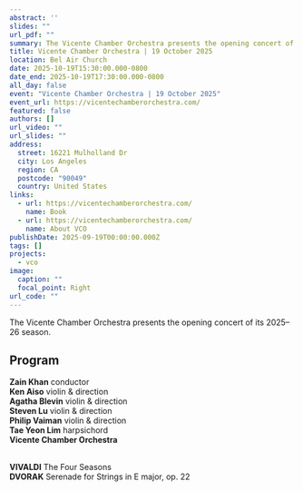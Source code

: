 ```yaml
---
abstract: ''
slides: ""
url_pdf: ""
summary: The Vicente Chamber Orchestra presents the opening concert of its 2025–26 season.
title: Vicente Chamber Orchestra | 19 October 2025
location: Bel Air Church
date: 2025-10-19T15:30:00.000-0800
date_end: 2025-10-19T17:30:00.000-0800
all_day: false
event: "Vicente Chamber Orchestra | 19 October 2025"
event_url: https://vicentechamberorchestra.com/
featured: false
authors: []
url_video: ""
url_slides: ""
address:
  street: 16221 Mulholland Dr
  city: Los Angeles
  region: CA
  postcode: "90049"
  country: United States
links:
  - url: https://vicentechamberorchestra.com/
    name: Book
  - url: https://vicentechamberorchestra.com/
    name: About VCO
publishDate: 2025-09-19T00:00:00.000Z
tags: []
projects:
  - vco
image:
  caption: ""
  focal_point: Right
url_code: ""
---
```

The Vicente Chamber Orchestra presents the opening concert of its 2025–26 season.

## Program
**Zain Khan** conductor<br>
**Ken Aiso** violin & direction<br>
**Agatha Blevin** violin & direction<br>
**Steven Lu** violin & direction<br>
**Philip Vaiman** violin & direction<br>
**Tae Yeon Lim** harpsichord<br>
**Vicente Chamber Orchestra**
<br><br>

**VIVALDI** The Four Seasons<br>
**DVORAK** Serenade for Strings in E major, op. 22

